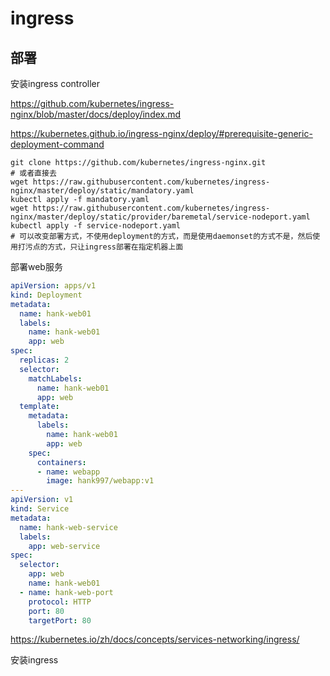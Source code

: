 # ingress

## 部署

安装ingress controller


https://github.com/kubernetes/ingress-nginx/blob/master/docs/deploy/index.md

https://kubernetes.github.io/ingress-nginx/deploy/#prerequisite-generic-deployment-command
```
git clone https://github.com/kubernetes/ingress-nginx.git
# 或者直接去
wget https://raw.githubusercontent.com/kubernetes/ingress-nginx/master/deploy/static/mandatory.yaml
kubectl apply -f mandatory.yaml
wget https://raw.githubusercontent.com/kubernetes/ingress-nginx/master/deploy/static/provider/baremetal/service-nodeport.yaml
kubectl apply -f service-nodeport.yaml
# 可以改变部署方式，不使用deployment的方式，而是使用daemonset的方式不是，然后使用打污点的方式，只让ingress部署在指定机器上面

```

部署web服务

```yaml
apiVersion: apps/v1
kind: Deployment
metadata:
  name: hank-web01
  labels:
    name: hank-web01
    app: web
spec:
  replicas: 2
  selector:
    matchLabels:
      name: hank-web01
      app: web
  template:
    metadata:
      labels:
        name: hank-web01
        app: web
    spec:
      containers:
      - name: webapp
        image: hank997/webapp:v1
---
apiVersion: v1
kind: Service
metadata:
  name: hank-web-service
  labels:
    app: web-service
spec:
  selector:
    app: web
    name: hank-web01
  - name: hank-web-port
    protocol: HTTP
    port: 80
    targetPort: 80
```

https://kubernetes.io/zh/docs/concepts/services-networking/ingress/

安装ingress
